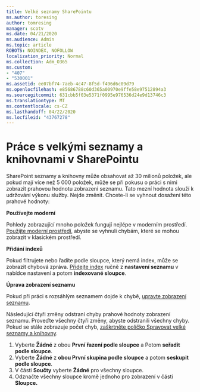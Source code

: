 ```yaml
---
title: Velké seznamy SharePointu
ms.author: toresing
author: tomresing
manager: scotv
ms.date: 04/21/2020
ms.audience: Admin
ms.topic: article
ROBOTS: NOINDEX, NOFOLLOW
localization_priority: Normal
ms.collection: Adm_O365
ms.custom:
- "407"
- "530001"
ms.assetid: ee07bf74-7aeb-4c47-8f5d-f496d6c09d79
ms.openlocfilehash: e85686788c60d365a00970e9ffe58e97512894a3
ms.sourcegitcommit: 631cbb5f03e5371f0995e976536d24e9d13746c3
ms.translationtype: MT
ms.contentlocale: cs-CZ
ms.lasthandoff: 04/22/2020
ms.locfileid: "43767278"
---
```

# <a name="work-with-large-lists-and-libraries-in-sharepoint"></a>Práce s velkými seznamy a knihovnami v SharePointu

SharePoint seznamy a knihovny může obsahovat až 30 milionů položek, ale pokud mají více než 5 000 položek, může se při pokusu o práci s nimi zobrazit prahovou hodnotu zobrazení seznamu. Tato mezní hodnota slouží k udržování výkonu služby. Nejde změnit. Chcete-li se vyhnout dosažení této prahové hodnoty:

**Používejte moderní**

Pohledy zobrazující mnoho položek fungují nejlépe v moderním prostředí. [Použijte moderní prostředí,](https://support.office.com/article/66dac24b-4177-4775-bf50-3d267318caa9) abyste se vyhnuli chybám, které se mohou zobrazit v klasickém prostředí.

**Přidání indexů**

Pokud filtrujete nebo řadíte podle sloupce, který nemá index, může se zobrazit chybová zpráva. [Přidejte index](https://support.office.com/article/f3f00554-b7dc-44d1-a2ed-d477eac463b0) ručně z **nastavení seznamu** v nabídce nastavení a potom **indexované sloupce**.

**Úprava zobrazení seznamu**

Pokud při práci s rozsáhlým seznamem dojde k chybě, [upravte zobrazení seznamu](https://support.office.com/article/15916903-e79a-423f-b4e2-02d37e1ff372).

Následující čtyři změny odstraní chyby prahové hodnoty zobrazení seznamu. Proveďte všechny čtyři změny, abyste odstranili všechny chyby. Pokud se stále zobrazuje počet chyb, [zaškrtněte políčko Spravovat velké seznamy a knihovny](https://support.office.com/article/B8588DAE-9387-48C2-9248-C24122F07C59).

1. Vyberte **Žádné** z obou **První řazení podle sloupce** a Potom **seřadit podle sloupce**.
2. Vyberte **Žádné** z **obou První skupina podle sloupce** a potom **seskupit podle sloupce**.
3. V části **Součty** vyberte **Žádné** pro všechny sloupce.
4. Odznačte všechny sloupce kromě jednoho pro zobrazení v části **Sloupce.**

